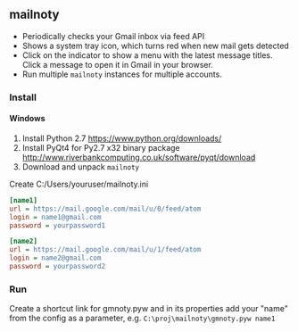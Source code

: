 ## mailnoty
* Periodically checks your Gmail inbox via feed API
* Shows a system tray icon, which turns red when new mail gets detected
* Click on the indicator to show a menu with the latest message titles. Click a message to open it in Gmail in your browser.
* Run multiple `mailnoty` instances for multiple accounts.

### Install
#### Windows
1. Install Python 2.7 https://www.python.org/downloads/
2. Install PyQt4 for Py2.7 x32 binary package http://www.riverbankcomputing.co.uk/software/pyqt/download
3. Download and unpack `mailnoty`

Create C:/Users/youruser/mailnoty.ini
```ini
[name1]
url = https://mail.google.com/mail/u/0/feed/atom
login = name1@gmail.com
password = yourpassword1

[name2]
url = https://mail.google.com/mail/u/1/feed/atom
login = name2@gmail.com
password = yourpassword2
```

### Run
Create a shortcut link for gmnoty.pyw and in its properties add your "name" from the config as a parameter, e.g. `C:\proj\mailnoty\gmnoty.pyw name1`